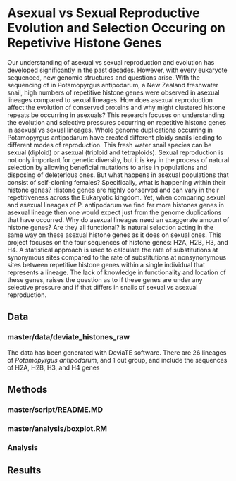 # Asexual vs Sexual Reproductive Evolution and Selection Occuring on Repetivive Histone Genes
Our understanding of asexual vs sexual reproduction and evolution has developed significantly in the past decades. However, with every eukaryote sequenced, new genomic structures and questions arise. With the sequencing of in Potamopyrgus antipodarum, a New Zealand freshwater snail, high numbers of repetitive histone genes were observed in asexual lineages compared to sexual lineages. How does asexual reproduction affect the evolution of conserved proteins and why might clustered histone repeats be occurring in asexuals? This research focuses on understanding the evolution and selective pressures occurring on repetitive histone genes in asexual vs sexual lineages. Whole genome duplications occurring in Potamopyrgus antipodarum have created different ploidy snails leading to different modes of reproduction. This fresh water snail species can be sexual (diploid) or asexual (triploid and tetraploids). Sexual reproduction is not only important for genetic diversity, but it is key in the process of natural selection by allowing beneficial mutations to arise in populations and disposing of deleterious ones. But what happens in asexual populations that consist of self-cloning females? Specifically, what is happening within their histone genes? Histone genes are highly conserved and can vary in their repetitiveness across the Eukaryotic kingdom. Yet, when comparing sexual and asexual lineages of P. antipodarum we find far more histones genes in asexual lineage then one would expect just from the genome duplications that have occurred. Why do asexual lineages need an exaggerate amount of histone genes? Are they all functional? Is natural selection acting in the same way on these asexual histone genes as it does on sexual ones. This project focuses on the four sequences of histone genes: H2A, H2B, H3, and H4. A statistical approach is used to calculate the rate of substitutions at synonymous sites compared to the rate of substitutions at nonsynonymous sites between repetitive histone genes within a single individual that represents a lineage. The lack of knowledge in functionality and location of these genes, raises the question as to if these genes are under any selective pressure and if that differs in snails of sexual vs asexual reproduction.


## Data
### master/data/deviate_histones_raw
The data has been generated with DeviaTE software. There are 26 lineages of *Potamopyrgus antipodarum*, and 1 out group, and include the sequences of H2A, H2B, H3, and H4 genes
## Methods
### master/script/README.MD
### master/analysis/boxplot.RM
### Analysis 
## Results

